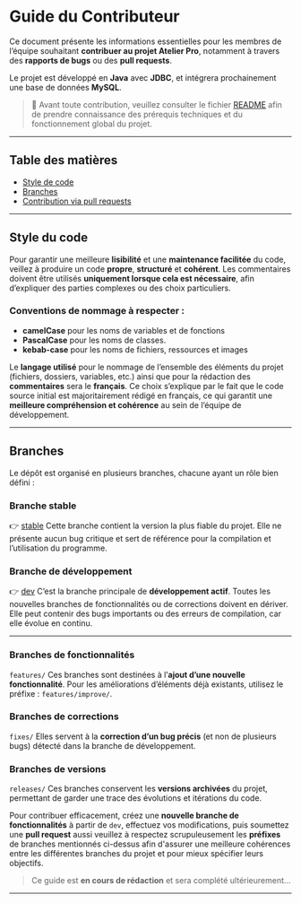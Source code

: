 # Guide du Contributeur

Ce document présente les informations essentielles pour les membres de l’équipe souhaitant **contribuer au projet Atelier Pro**, notamment à travers des **rapports de bugs** ou des **pull requests**.

Le projet est développé en **Java** avec **JDBC**, et intégrera prochainement une base de données **MySQL**.

> 📖 Avant toute contribution, veuillez consulter le fichier [README](README.md) afin de prendre connaissance des prérequis techniques et du fonctionnement global du projet.

---

## Table des matières

* [Style de code](#style-de-code)
* [Branches](#branches)
* [Contribution via pull requests](#contribution-via-pull-requests)

---

## Style du code

Pour garantir une meilleure **lisibilité** et une **maintenance facilitée** du code, veillez à produire un code **propre**, **structuré** et **cohérent**.
Les commentaires doivent être utilisés **uniquement lorsque cela est nécessaire**, afin d’expliquer des parties complexes ou des choix particuliers.

### Conventions de nommage à respecter :

* **camelCase** pour les noms de variables et de fonctions
* **PascalCase** pour les noms de classes.
* **kebab-case** pour les noms de fichiers, ressources et images

Le **langage utilisé** pour le nommage de l’ensemble des éléments du projet (fichiers, dossiers, variables, etc.) ainsi que pour la rédaction des **commentaires** sera le **français**.
Ce choix s’explique par le fait que le code source initial est majoritairement rédigé en français, ce qui garantit une **meilleure compréhension et cohérence** au sein de l’équipe de développement.

---

## Branches

Le dépôt est organisé en plusieurs branches, chacune ayant un rôle bien défini :

### **Branche stable**

👉 [stable](https://github.com/Squid-Nayth/Atelier-Pro/tree/stable)
Cette branche contient la version la plus fiable du projet.
Elle ne présente aucun bug critique et sert de référence pour la compilation et l’utilisation du programme.

### **Branche de développement**

👉 [dev](https://github.com/Entertainment-Visual-Art-Studio/Screenfix/tree/dev)
C’est la branche principale de **développement actif**.
Toutes les nouvelles branches de fonctionnalités ou de corrections doivent en dériver.
Elle peut contenir des bugs importants ou des erreurs de compilation, car elle évolue en continu.

---

### **Branches de fonctionnalités**

`features/`
Ces branches sont destinées à l’**ajout d’une nouvelle fonctionnalité**.
Pour les améliorations d’éléments déjà existants, utilisez le préfixe :
`features/improve/`.

### **Branches de corrections**

`fixes/`
Elles servent à la **correction d’un bug précis** (et non de plusieurs bugs) détecté dans la branche de développement.

### **Branches de versions**

`releases/`
Ces branches conservent les **versions archivées** du projet, permettant de garder une trace des évolutions et itérations du code.

Pour contribuer efficacement, créez une **nouvelle branche de fonctionnalités** à partir de `dev`, effectuez vos modifications, puis soumettez une **pull request** aussi veuillez à respectez scrupuleusement les **préfixes** de branches mentionnés ci-dessus afin d'assurer une meilleure cohérences entre les différentes branches du projet et pour mieux spécifier leurs objectifs.

> Ce guide est **en cours de rédaction** et sera complété ultérieurement...

---


